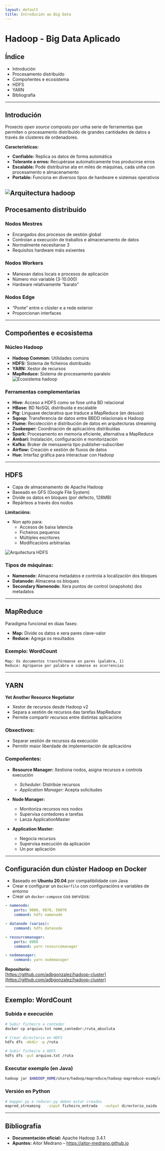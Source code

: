 ```yaml
---
layout: default
title: Introdución ao Big Data
---
```


# Hadoop - Big Data Aplicado

## Índice

- Introdución  
- Procesamento distribuído  
- Compoñentes e ecosistema  
- HDFS  
- YARN  
- Bibliografía  

---

## Introdución

Proxecto *open source* composto por unha serie de ferramentas que permiten o procesamento distribuído de grandes cantidades de datos a través de clústeres de ordenadores.

**Características:**

- **Confiable:** Replica os datos de forma automática  
- **Tolerante a erros:** Recupérase automaticamente tras producirse erros  
- **Escalable:** Pode distribuírse ata en miles de máquinas, cada unha con procesamento e almacenamento  
- **Portable:** Funciona en diversos tipos de hardware e sistemas operativos  

![Arquitectura hadoop](images/hadoop-1.png)
---

## Procesamento distribuído

### Nodos Mestres
- Encargados dos procesos de xestión global  
- Controlan a execución de traballos e almacenamento de datos  
- Normalmente necesítanse 3  
- Requisitos hardware máis esixentes  

### Nodos Workers
- Manexan datos locais e procesos de aplicación  
- Número moi variable (3-10.000)  
- Hardware relativamente “barato”  

### Nodos Edge
- “Ponte” entre o clúster e a rede exterior  
- Proporcionan interfaces  

---

## Compoñentes e ecosistema

### Núcleo Hadoop
- **Hadoop Common:** Utilidades comúns  
- **HDFS:** Sistema de ficheiros distribuído  
- **YARN:** Xestor de recursos  
- **MapReduce:** Sistema de procesamento paralelo  
![Ecosistema hadoop](images/hadoop-ecosistema.jpg)
### Ferramentas complementarias

- **Hive:** Acceso a HDFS como se fose unha BD relacional  
- **HBase:** BD NoSQL distribuída e escalable  
- **Pig:** Linguaxe declarativa que traduce a MapReduce (en desuso)  
- **Sqoop:** Transferencia de datos entre BBDD relacionais e Hadoop  
- **Flume:** Recolección e distribución de datos en arquitecturas streaming  
- **Zookeeper:** Coordinación de aplicacións distribuídas  
- **Spark:** Procesamento en memoria eficiente, alternativa a MapReduce  
- **Ambari:** Instalación, configuración e monitorización  
- **Kafka:** Broker de mensaxería tipo publisher-subscriber  
- **Airflow:** Creación e xestión de fluxos de datos  
- **Hue:** Interfaz gráfica para interactuar con Hadoop  

---

## HDFS

- Capa de almacenamento de Apache Hadoop  
- Baseado en GFS (Google File System)  
- Divide os datos en bloques (por defecto, 128MB)  
- Repárteos a través dos nodos  

**Limitacións:**

- Non apto para:
  - Accesos de baixa latencia  
  - Ficheiros pequenos  
  - Múltiples escritores  
  - Modificacións arbitrarias  

![Arquitectura HDFS](images/hdfs-arquitectura.png)
### Tipos de máquinas:

- **Namenode:** Almacena metadatos e controla a localización dos bloques  
- **Datanode:** Almacena os bloques  
- **Secondary Namenode:** Xera puntos de control (snapshots) dos metadatos  

---

## MapReduce

Paradigma funcional en dúas fases:
- **Map:** Divide os datos e xera pares clave-valor  
- **Reduce:** Agrega os resultados

### Exemplo: WordCount

```
Map: Os documentos transfórmanse en pares (palabra, 1)  
Reduce: Agrúpanse por palabra e súmanse as ocorrencias
```

---

## YARN

**Yet Another Resource Negotiator**

- Xestor de recursos desde Hadoop v2  
- Separa a xestión de recursos das tarefas MapReduce  
- Permite compartir recursos entre distintas aplicacións

### Obxectivos:

- Separar xestión de recursos da execución  
- Permitir maior liberdade de implementación de aplicacións  

### Compoñentes:

- **Resource Manager:** Xestiona nodos, asigna recursos e controla execución  
  - *Scheduler:* Distribúe recursos  
  - *Application Manager:* Acepta solicitudes  

- **Node Manager:**  
  - Monitoriza recursos nos nodos  
  - Supervisa contedores e tarefas  
  - Lanza ApplicationMaster  

- **Application Master:**  
  - Negocia recursos  
  - Supervisa execución da aplicación  
  - Un por aplicación  

---

## Configuración dun clúster Hadoop en Docker

- Baseado en **Ubuntu 20.04** por compatibilidade con Java  
- Crear e configurar un `Dockerfile` con configuracións e variables de entorno  
- Crear un `docker-compose` cos servizos:

```yaml
- namenode:
    ports: 9000, 9870, 50070
    command: hdfs namenode

- datanode (varios):
    command: hdfs datanode

- resourcemanager:
    ports: 8088
    command: yarn resourcemanager

- nodemanager:
    command: yarn nodemanager
```

**Repositorio:**  
[https://github.com/adbgonzalez/hadoop-cluster](https://github.com/adbgonzalez/hadoop-cluster)

---

## Exemplo: WordCount

### Subida e execución

```bash
# Subir ficheiro a contedor
docker cp arquivo.txt nome_contedor:/ruta_absoluta

# Crear directorio en HDFS
hdfs dfs -mkdir -p /ruta

# Subir ficheiro a HDFS
hdfs dfs -put arquivo.txt /ruta
```

### Executar exemplo (en Java)

```bash
hadoop jar $HADOOP_HOME/share/hadoop/mapreduce/hadoop-mapreduce-examples-3.3.6.jar   wordcount /user/root/elquijote.txt /user/root/salidaWC
```

### Versión en Python

```bash
# mapper.py e reducer.py deben estar creados
mapred_streaming   -input ficheiro_entrada   -output directorio_saida   -mapper mapper.py -file mapper.py   -reducer reducer.py -file reducer.py
```

---

## Bibliografía

- **Documentación oficial:** Apache Hadoop 3.4.1  
- **Apuntes:** Aitor Medrano – https://aitor-medrano.github.io

